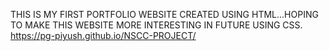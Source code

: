THIS IS MY FIRST PORTFOLIO WEBSITE CREATED USING HTML...HOPING TO MAKE THIS WEBSITE MORE INTERESTING IN FUTURE USING CSS. 
https://pg-piyush.github.io/NSCC-PROJECT/

